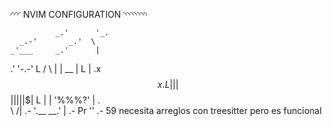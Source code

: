 ◜◜◜ NVIM CONFIGURATION ◝◝◝◝◝◝◝
                 
              _.'      '_.
      _.-'       _.'  \
    _'___     _.'      |
  .'     '-.-'         L
 /          \          |
|     __     |         L
|   .x$$x.   L         |
|   |%$$$|   |         |
|   |%%$$|   L         |
|   '%%%?'   |         .\
 \          /|      .-
  '.__  __.' |   .-    Pr
      ''      \.-      59
necesita arreglos con treesitter pero es funcional

